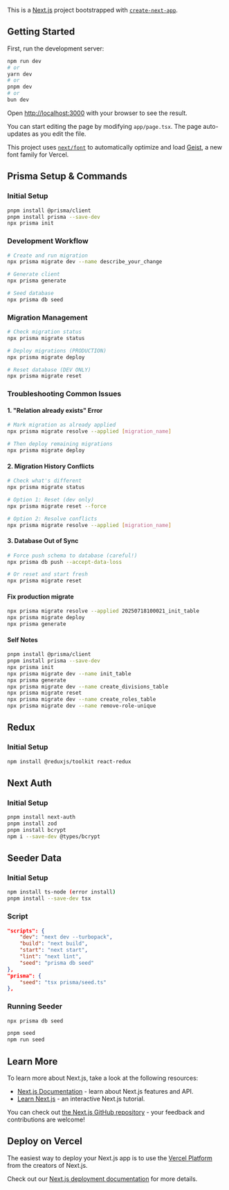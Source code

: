 This is a [Next.js](https://nextjs.org) project bootstrapped with [`create-next-app`](https://nextjs.org/docs/app/api-reference/cli/create-next-app).

## Getting Started

First, run the development server:

```bash
npm run dev
# or
yarn dev
# or
pnpm dev
# or
bun dev
```

Open [http://localhost:3000](http://localhost:3000) with your browser to see the result.

You can start editing the page by modifying `app/page.tsx`. The page auto-updates as you edit the file.

This project uses [`next/font`](https://nextjs.org/docs/app/building-your-application/optimizing/fonts) to automatically optimize and load [Geist](https://vercel.com/font), a new font family for Vercel.

## Prisma Setup & Commands

### Initial Setup

```bash
pnpm install @prisma/client
pnpm install prisma --save-dev
npx prisma init
```

### Development Workflow

```bash
# Create and run migration
npx prisma migrate dev --name describe_your_change

# Generate client
npx prisma generate

# Seed database
npx prisma db seed
```

### Migration Management

```bash
# Check migration status
npx prisma migrate status

# Deploy migrations (PRODUCTION)
npx prisma migrate deploy

# Reset database (DEV ONLY)
npx prisma migrate reset
```

### Troubleshooting Common Issues

#### 1. "Relation already exists" Error

```bash
# Mark migration as already applied
npx prisma migrate resolve --applied [migration_name]

# Then deploy remaining migrations
npx prisma migrate deploy
```

#### 2. Migration History Conflicts

```bash
# Check what's different
npx prisma migrate status

# Option 1: Reset (dev only)
npx prisma migrate reset --force

# Option 2: Resolve conflicts
npx prisma migrate resolve --applied [migration_name]
```

#### 3. Database Out of Sync

```bash
# Force push schema to database (careful!)
npx prisma db push --accept-data-loss

# Or reset and start fresh
npx prisma migrate reset
```

#### Fix production migrate

```bash
npx prisma migrate resolve --applied 20250718100021_init_table
npx prisma migrate deploy
npx prisma generate
```

#### Self Notes

```bash
pnpm install @prisma/client
pnpm install prisma --save-dev
npx prisma init
npx prisma migrate dev --name init_table
npx prisma generate
npx prisma migrate dev --name create_divisions_table
npx prisma migrate reset
npx prisma migrate dev --name create_roles_table
npx prisma migrate dev --name remove-role-unique
```

## Redux

### Initial Setup

```bash
npm install @reduxjs/toolkit react-redux
```

## Next Auth

### Initial Setup

```bash
pnpm install next-auth
pnpm install zod
pnpm install bcrypt
npm i --save-dev @types/bcrypt
```

## Seeder Data

### Initial Setup

```bash
npm install ts-node (error install)
pnpm install --save-dev tsx
```

### Script

```json
"scripts": {
    "dev": "next dev --turbopack",
    "build": "next build",
    "start": "next start",
    "lint": "next lint",
    "seed": "prisma db seed"
},
"prisma": {
    "seed": "tsx prisma/seed.ts"
},
```

### Running Seeder

```bash
npx prisma db seed
```

```bash
pnpm seed
npm run seed
```

## Learn More

To learn more about Next.js, take a look at the following resources:

- [Next.js Documentation](https://nextjs.org/docs) - learn about Next.js features and API.
- [Learn Next.js](https://nextjs.org/learn) - an interactive Next.js tutorial.

You can check out [the Next.js GitHub repository](https://github.com/vercel/next.js) - your feedback and contributions are welcome!

## Deploy on Vercel

The easiest way to deploy your Next.js app is to use the [Vercel Platform](https://vercel.com/new?utm_medium=default-template&filter=next.js&utm_source=create-next-app&utm_campaign=create-next-app-readme) from the creators of Next.js.

Check out our [Next.js deployment documentation](https://nextjs.org/docs/app/building-your-application/deploying) for more details.
